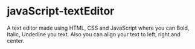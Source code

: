 # javaScript-textEditor
A text editor made using HTML, CSS and JavaScript where you can Bold, Italic, Underline you text. Also you can align your text to left, right and center.

